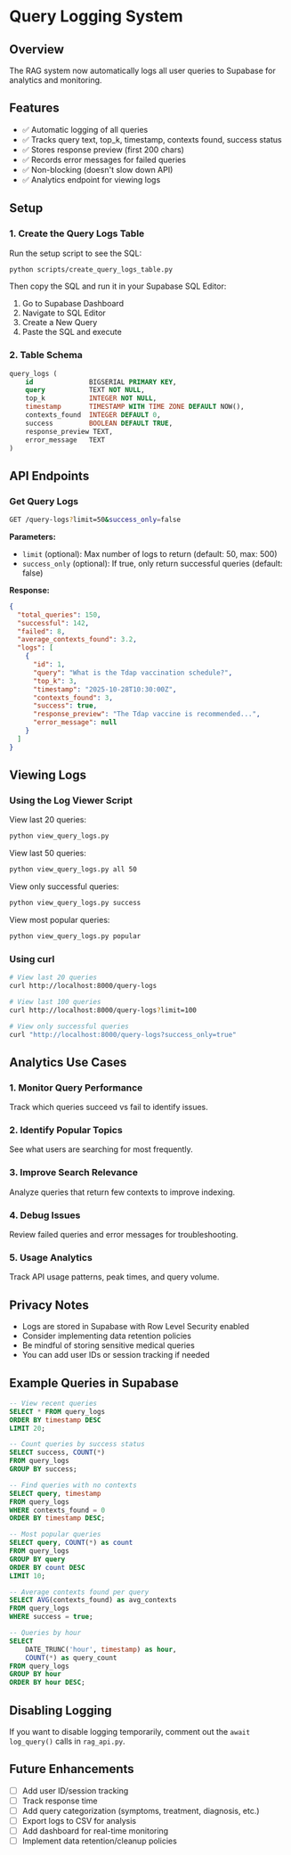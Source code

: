 # Query Logging System

## Overview

The RAG system now automatically logs all user queries to Supabase for analytics and monitoring.

## Features

- ✅ Automatic logging of all queries
- ✅ Tracks query text, top_k, timestamp, contexts found, success status
- ✅ Stores response preview (first 200 chars)
- ✅ Records error messages for failed queries
- ✅ Non-blocking (doesn't slow down API)
- ✅ Analytics endpoint for viewing logs

## Setup

### 1. Create the Query Logs Table

Run the setup script to see the SQL:

```bash
python scripts/create_query_logs_table.py
```

Then copy the SQL and run it in your Supabase SQL Editor:

1. Go to Supabase Dashboard
2. Navigate to SQL Editor
3. Create a New Query
4. Paste the SQL and execute

### 2. Table Schema

```sql
query_logs (
    id              BIGSERIAL PRIMARY KEY,
    query           TEXT NOT NULL,
    top_k           INTEGER NOT NULL,
    timestamp       TIMESTAMP WITH TIME ZONE DEFAULT NOW(),
    contexts_found  INTEGER DEFAULT 0,
    success         BOOLEAN DEFAULT TRUE,
    response_preview TEXT,
    error_message   TEXT
)
```

## API Endpoints

### Get Query Logs

```bash
GET /query-logs?limit=50&success_only=false
```

**Parameters:**

- `limit` (optional): Max number of logs to return (default: 50, max: 500)
- `success_only` (optional): If true, only return successful queries (default: false)

**Response:**

```json
{
  "total_queries": 150,
  "successful": 142,
  "failed": 8,
  "average_contexts_found": 3.2,
  "logs": [
    {
      "id": 1,
      "query": "What is the Tdap vaccination schedule?",
      "top_k": 3,
      "timestamp": "2025-10-28T10:30:00Z",
      "contexts_found": 3,
      "success": true,
      "response_preview": "The Tdap vaccine is recommended...",
      "error_message": null
    }
  ]
}
```

## Viewing Logs

### Using the Log Viewer Script

View last 20 queries:

```bash
python view_query_logs.py
```

View last 50 queries:

```bash
python view_query_logs.py all 50
```

View only successful queries:

```bash
python view_query_logs.py success
```

View most popular queries:

```bash
python view_query_logs.py popular
```

### Using curl

```bash
# View last 20 queries
curl http://localhost:8000/query-logs

# View last 100 queries
curl http://localhost:8000/query-logs?limit=100

# View only successful queries
curl "http://localhost:8000/query-logs?success_only=true"
```

## Analytics Use Cases

### 1. Monitor Query Performance

Track which queries succeed vs fail to identify issues.

### 2. Identify Popular Topics

See what users are searching for most frequently.

### 3. Improve Search Relevance

Analyze queries that return few contexts to improve indexing.

### 4. Debug Issues

Review failed queries and error messages for troubleshooting.

### 5. Usage Analytics

Track API usage patterns, peak times, and query volume.

## Privacy Notes

- Logs are stored in Supabase with Row Level Security enabled
- Consider implementing data retention policies
- Be mindful of storing sensitive medical queries
- You can add user IDs or session tracking if needed

## Example Queries in Supabase

```sql
-- View recent queries
SELECT * FROM query_logs
ORDER BY timestamp DESC
LIMIT 20;

-- Count queries by success status
SELECT success, COUNT(*)
FROM query_logs
GROUP BY success;

-- Find queries with no contexts
SELECT query, timestamp
FROM query_logs
WHERE contexts_found = 0
ORDER BY timestamp DESC;

-- Most popular queries
SELECT query, COUNT(*) as count
FROM query_logs
GROUP BY query
ORDER BY count DESC
LIMIT 10;

-- Average contexts found per query
SELECT AVG(contexts_found) as avg_contexts
FROM query_logs
WHERE success = true;

-- Queries by hour
SELECT
    DATE_TRUNC('hour', timestamp) as hour,
    COUNT(*) as query_count
FROM query_logs
GROUP BY hour
ORDER BY hour DESC;
```

## Disabling Logging

If you want to disable logging temporarily, comment out the `await log_query()` calls in `rag_api.py`.

## Future Enhancements

- [ ] Add user ID/session tracking
- [ ] Track response time
- [ ] Add query categorization (symptoms, treatment, diagnosis, etc.)
- [ ] Export logs to CSV for analysis
- [ ] Add dashboard for real-time monitoring
- [ ] Implement data retention/cleanup policies
